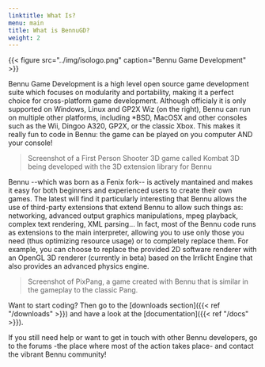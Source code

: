 ```yaml
---
linktitle: What Is?
menu: main
title: What is BennuGD?
weight: 2
---
```


{{< figure src="../img/isologo.png" caption="Bennu Game Development" >}}

Bennu Game Development is a high level open source game development suite which focuses on modularity and portability, making it a perfect choice for cross-platform game development.
Although officialy it is only supported on Windows, Linux and GP2X Wiz (on the right), Bennu can run on multiple other platforms, including &ast;BSD, MacOSX and other consoles such as the Wii, Dingoo A320, GP2X, or the classic Xbox.
This makes it really fun to code in Bennu: the game can be played on you computer AND your console!

>Screenshot of a First Person Shooter 3D game called Kombat 3D being developed with the 3D extension library for Bennu

Bennu --which was born as a Fenix fork-- is actively mantained and makes it easy for both beginners and experienced users to create their own games.
The latest will find it particularly interesting that Bennu allows the use of third-party extensions that extend Bennu to allow such things as: networking, advanced output graphics manipulations, mpeg playback, complex text rendering, XML parsing…
In fact, most of the Bennu code runs as extensions to the main interpreter, allowing you to use only those you need (thus optimizing resource usage) or to completely replace them.
For example, you can choose to replace the provided 2D software renderer with an OpenGL 3D renderer (currently in beta) based on the Irrlicht Engine that also provides an advanced physics engine.

>Screenshot of PixPang, a game created with Bennu that is similar in the gameplay to the classic Pang.

Want to start coding? Then go to the [downloads section]({{< ref "/downloads" >}}) and have a look at the [documentation]({{< ref "/docs" >}}).

If you still need help or want to get in touch with other Bennu developers, go to the forums -the place where most of the action takes place- and contact the vibrant Bennu community!
